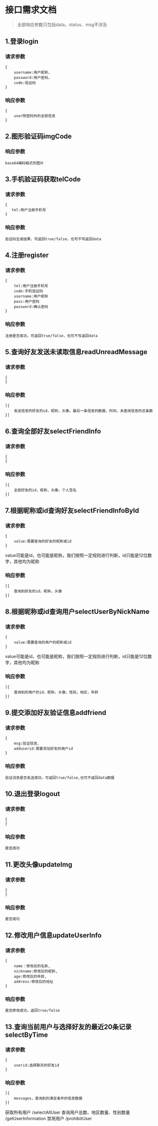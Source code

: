 # 接口需求文档

>全部响应参数只包括data，status、msg不涉及

## 1.登录login
### 请求参数
```
{
    username:用户昵称，
    password:用户密码，
    code:验证码
}
```
### 响应参数
```
{
    user除密码外的全部信息
}
```
## 2.图形验证码imgCode
### 响应参数
```
base64编码格式的图片
```
## 3.手机验证码获取telCode
### 请求参数
```
{
   tel:用户注册手机号
}
```
### 响应参数
```
验证码生成结果，可返回true/false，也可不写返回data
```
## 4.注册register
### 请求参数
```
{
    tel:用户注册手机号
    code:手机验证码
    username:用户昵称
    pass:用户密码
    password:确认密码
}
```
### 响应参数
```
注册是否成功，可返回true/false，也可不写返回data
```
## 5.查询好友发送未读取信息readUnreadMessage
### 请求参数
```
{
}
```
### 响应参数
```
[{
    发送信息的好友的id，昵称，头像，最后一条信息的数据，时间，未查阅信息的总条数
}]
```
## 6.查询全部好友selectFriendInfo
### 请求参数
```
{
}
```
### 响应参数
```
[{
    全部好友的id，昵称，头像，个人签名
}]
```
## 7.根据昵称或id查询好友selectFriendInfoById
### 请求参数
```
{
    value:需要查询的好友的昵称或id
}
```
value可能是id，也可能是昵称，我们按照一定规则进行判断，id只能是12位数字，其他均为昵称

### 响应参数
```
[{
    查询到好友的id，昵称，头像
}]
```
## 8.根据昵称或id查询用户selectUserByNickName
### 请求参数
```
{
    value:需要查询的用户的昵称或id
}
```
value可能是id，也可能是昵称，我们按照一定规则进行判断，id只能是12位数字，其他均为昵称

### 响应参数
```
[{
    查询到的用户的id，昵称，头像，性别，地区，年龄
}]
```
## 9.提交添加好友验证信息addfriend
### 请求参数
```
{
    msg:验证信息，
    adduserid:需要添加好友的用户id
}
```


### 响应参数
```
验证消息是否发送成功，可返回true/false,也可不返回data数据
```
## 10.退出登录logout
### 请求参数
```
{
}
```


### 响应参数
```
是否成功
```
## 11.更改头像updateImg
### 请求参数
```
{
}
```


### 响应参数
```
是否成功
```
## 12.修改用户信息updateUserInfo
### 请求参数
```
{
    name：修改后的名称,
    nickname:修改后的昵称,
    age:修改后的年龄,
    address:修改后的地址
}
```


### 响应参数
```
是否修改成功，返回true/false
```
## 13.查询当前用户与选择好友的最近20条记录selectByTime
### 请求参数
```
{
    userid:选择聊天的好友id
}
```


### 响应参数
```
[{
    messages，查询到的满足条件的信息数据
}]
```
获取所有用户 /selectAllUser
查询用户总数、地区数量、性别数量 /getUserInformation
禁用用户 /prohibitUser